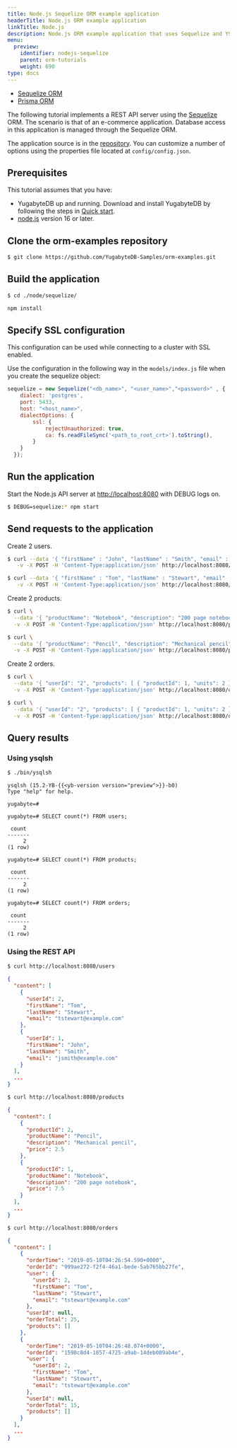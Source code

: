 ```yaml
---
title: Node.js Sequelize ORM example application
headerTitle: Node.js ORM example application
linkTitle: Node.js
description: Node.js ORM example application that uses Sequelize and YSQL.
menu:
  preview:
    identifier: nodejs-sequelize
    parent: orm-tutorials
    weight: 690
type: docs
---
```


<ul class="nav nav-tabs-alt nav-tabs-yb">
  <li >
    <a href="../ysql-sequelize/" class="nav-link active">
      <i class="icon-postgres" aria-hidden="true"></i>
      Sequelize ORM
    </a>
  </li>
  <li>
    <a href="../ysql-prisma/" class="nav-link ">
      <i class="icon-postgres" aria-hidden="true"></i>
      Prisma ORM
    </a>
  </li>
</ul>

The following tutorial implements a REST API server using the [Sequelize](https://sequelize.org/) ORM. The scenario is that of an e-commerce application. Database access in this application is managed through the Sequelize ORM.

The application source is in the [repository](https://github.com/yugabyte/orm-examples/tree/master/node/sequelize). You can customize a number of options using the properties file located at `config/config.json`.

## Prerequisites

This tutorial assumes that you have:

- YugabyteDB up and running. Download and install YugabyteDB by following the steps in [Quick start](/preview/tutorials/quick-start/).
- [node.js](https://nodejs.org/en/) version 16 or later.

## Clone the orm-examples repository

```sh
$ git clone https://github.com/YugabyteDB-Samples/orm-examples.git
```

## Build the application

```sh
$ cd ./node/sequelize/
```

```sh
npm install
```

## Specify SSL configuration

This configuration can be used while connecting to a cluster with SSL enabled.

Use the configuration in the following way in the `models/index.js` file when you create the sequelize object:

```js
sequelize = new Sequelize("<db_name>", "<user_name>","<password>" , {
    dialect: 'postgres',
    port: 5433,
    host: "<host_name>",
    dialectOptions: {
        ssl: {
            rejectUnauthorized: true,
            ca: fs.readFileSync('<path_to_root_crt>').toString(),
        }
    }
  });
```

## Run the application

Start the Node.js API server at <http://localhost:8080> with DEBUG logs on.

```sh
$ DEBUG=sequelize:* npm start
```

## Send requests to the application

Create 2 users.

```sh
$ curl --data '{ "firstName" : "John", "lastName" : "Smith", "email" : "jsmith@example.com" }' \
   -v -X POST -H 'Content-Type:application/json' http://localhost:8080/users
```

```sh
$ curl --data '{ "firstName" : "Tom", "lastName" : "Stewart", "email" : "tstewart@example.com" }' \
   -v -X POST -H 'Content-Type:application/json' http://localhost:8080/users
```

Create 2 products.

```sh
$ curl \
  --data '{ "productName": "Notebook", "description": "200 page notebook", "price": 7.50 }' \
  -v -X POST -H 'Content-Type:application/json' http://localhost:8080/products
```

```sh
$ curl \
  --data '{ "productName": "Pencil", "description": "Mechanical pencil", "price": 2.50 }' \
  -v -X POST -H 'Content-Type:application/json' http://localhost:8080/products
```

Create 2 orders.

```sh
$ curl \
  --data '{ "userId": "2", "products": [ { "productId": 1, "units": 2 } ] }' \
  -v -X POST -H 'Content-Type:application/json' http://localhost:8080/orders
```

```sh
$ curl \
  --data '{ "userId": "2", "products": [ { "productId": 1, "units": 2 }, { "productId": 2, "units": 4 } ] }' \
  -v -X POST -H 'Content-Type:application/json' http://localhost:8080/orders
```

## Query results

### Using ysqlsh

```sh
$ ./bin/ysqlsh
```

```output
ysqlsh (15.2-YB-{{<yb-version version="preview">}}-b0)
Type "help" for help.

yugabyte=#
```

```plpgsql
yugabyte=# SELECT count(*) FROM users;
```

```output
 count
-------
     2
(1 row)
```

```plpgsql
yugabyte=# SELECT count(*) FROM products;
```

```output
 count
-------
     2
(1 row)
```

```plpgsql
yugabyte=# SELECT count(*) FROM orders;
```

```output
 count
-------
     2
(1 row)
```

### Using the REST API

```sh
$ curl http://localhost:8080/users
```

```output.json
{
  "content": [
    {
      "userId": 2,
      "firstName": "Tom",
      "lastName": "Stewart",
      "email": "tstewart@example.com"
    },
    {
      "userId": 1,
      "firstName": "John",
      "lastName": "Smith",
      "email": "jsmith@example.com"
    }
  ],
  ...
}
```

```sh
$ curl http://localhost:8080/products
```

```output.json
{
  "content": [
    {
      "productId": 2,
      "productName": "Pencil",
      "description": "Mechanical pencil",
      "price": 2.5
    },
    {
      "productId": 1,
      "productName": "Notebook",
      "description": "200 page notebook",
      "price": 7.5
    }
  ],
  ...
}
```

```sh
$ curl http://localhost:8080/orders
```

```output.json
{
  "content": [
    {
      "orderTime": "2019-05-10T04:26:54.590+0000",
      "orderId": "999ae272-f2f4-46a1-bede-5ab765bb27fe",
      "user": {
        "userId": 2,
        "firstName": "Tom",
        "lastName": "Stewart",
        "email": "tstewart@example.com"
      },
      "userId": null,
      "orderTotal": 25,
      "products": []
    },
    {
      "orderTime": "2019-05-10T04:26:48.074+0000",
      "orderId": "1598c8d4-1857-4725-a9ab-14deb089ab4e",
      "user": {
        "userId": 2,
        "firstName": "Tom",
        "lastName": "Stewart",
        "email": "tstewart@example.com"
      },
      "userId": null,
      "orderTotal": 15,
      "products": []
    }
  ],
  ...
}
```
